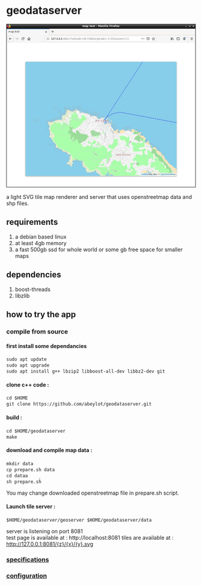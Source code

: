 # geodataserver
![sample](https://raw.githubusercontent.com/abeylot/geodataserver/master/webdoc/map13.jpg)


a light SVG tile map renderer and server that uses openstreetmap data and shp files.

## requirements
1. a debian based linux
2. at least 4gb memory
2. a fast 500gb ssd for whole world or some gb free space for smaller maps

## dependencies
1. boost-threads
2. libzlib

## how to try the app
###  compile from source
#### first install some dependancies
    sudo apt update
    sudo apt upgrade
    sudo apt install g++ lbzip2 libboost-all-dev libbz2-dev git
    
#### clone c++ code :
    cd $HOME
    git clone https://github.com/abeylot/geodataserver.git
    
#### build :
    cd $HOME/geodataserver
    make
    
#### download and compile map data :
    mkdir data
    cp prepare.sh data
    cd dataa
    sh prepare.sh̀
    
You may change downloaded openstreetmap file in prepare.sh script.
#### Launch tile server :  
    $HOME/geodataserver/geoserver $HOME/geodataserver/data

server is listening on port 8081<br/>
test page is available at : http://localhost:8081
tiles are available at : http://127.0.0.1:8081/{z}/{x}/{y}.svg 

### [specifications](specifications.md)
### [configuration](configuration.md)
